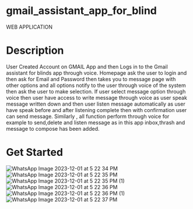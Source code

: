 # gmail_assistant_app_for_blind
WEB APPLICATION 
# Description
 User Created Account on GMAIL App and then Logs in to the Gmail assistant for blinds app through voice. Homepage ask the user to login and then ask for Email and Password then takes you to message page with other options and all options notify to the user through voice of the system then ask the user to make selection. If user select message option through voice then user have access to write message through voice as user speak message written down and then user listen message automatically as user have speak before and after listening complete then with confirmation user can send message. Similarly , all function perform through voice for example to send,delete and listen message as in this app inbox,thrash and message to compose has been added.
 # Get Started
 ![WhatsApp Image 2023-12-01 at 5 22 34 PM](https://github.com/Yousafch476/gmail_app_for_blind/assets/112192333/f040c7d9-bffe-4a71-8443-e72fcec0db25)   ![WhatsApp Image 2023-12-01 at 5 22 35 PM](https://github.com/Yousafch476/gmail_app_for_blind/assets/112192333/b10a1e1c-0b9e-4cee-a506-4847694ad697)
![WhatsApp Image 2023-12-01 at 5 22 35 PM (1)](https://github.com/Yousafch476/gmail_app_for_blind/assets/112192333/331b5891-1d0d-4aca-a798-b8e7e68d9a43)![WhatsApp Image 2023-12-01 at 5 22 36 PM](https://github.com/Yousafch476/gmail_app_for_blind/assets/112192333/598b55e0-50df-46a7-80be-ccf18b5f0ccb)
![WhatsApp Image 2023-12-01 at 5 22 36 PM (1)](https://github.com/Yousafch476/gmail_app_for_blind/assets/112192333/612cd137-224b-4cc4-8128-56539380e9c5)![WhatsApp Image 2023-12-01 at 5 22 37 PM](https://github.com/Yousafch476/gmail_app_for_blind/assets/112192333/d8878446-f2a6-4c71-83a8-31d0a00ea179)
